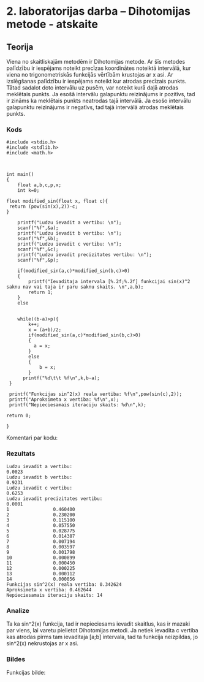 # 2. laboratorijas darba – Dihotomijas metode - atskaite

## Teorija

Viena no skaitliskajām metodēm ir Dihotomijas metode. Ar šīs metodes palīdzību ir iespējams noteikt precīzas koordinātes noteiktā intervālā, kur viena no trigonometriskās funkcijās vērtībām krustojas ar x asi. Ar izslēgšanas palīdzību ir iespējams noteikt kur atrodas precīzais punkts. Tātad sadalot doto intervālu uz pusēm, var noteikt kurā daļā atrodas meklētais punkts. Ja esošā intervālu galapunktu reizinājums ir pozitīvs, tad ir zināms ka meklētais punkts neatrodas tajā intervālā. Ja esošo intervālu galapunktu reizinājums ir negatīvs, tad tajā intervālā atrodas meklētais punkts.


### Kods
```
#include <stdio.h>
#include <stdlib.h>
#include <math.h>



int main()
{
    float a,b,c,p,x;
    int k=0;

float modified_sin(float x, float c){
 return (pow(sin(x),2))-c;
}

    printf("Ludzu ievadit a vertibu: \n");
    scanf("%f",&a);
    printf("Ludzu ievadit b vertibu: \n");
    scanf("%f",&b);
    printf("Ludzu ievadit c vertibu: \n");
    scanf("%f",&c);
    printf("Ludzu ievadit precizitates vertibu: \n");
    scanf("%f",&p);

    if(modified_sin(a,c)*modified_sin(b,c)>0)
    {
        printf("Ievaditaja intervala [%.2f;%.2f] funkcijai sin(x)^2 saknu nav vai taja ir paru saknu skaits. \n",a,b);
        return 1;
    }
    else


    while((b-a)>p){
        k++;
        x = (a+b)/2;
        if(modified_sin(a,c)*modified_sin(b,c)>0)
        {
          a = x;
        }
        else
        {
            b = x;
        }
      printf("%d\t\t %f\n",k,b-a);
 }

 printf("Funkcijas sin^2(x) reala vertiba: %f\n",pow(sin(c),2));
 printf("Aproksimeta x vertiba: %f\n",x);
 printf("Nepieciesamais iteraciju skaits: %d\n",k);

return 0;

}
```
Komentari par kodu:  

### Rezultats
```
Ludzu ievadit a vertibu:
0.0023
Ludzu ievadit b vertibu:
0.9231
Ludzu ievadit c vertibu:
0.6253
Ludzu ievadit precizitates vertibu:
0.0001
1                0.460400
2                0.230200
3                0.115100
4                0.057550
5                0.028775
6                0.014387
7                0.007194
8                0.003597
9                0.001798
10               0.000899
11               0.000450
12               0.000225
13               0.000112
14               0.000056
Funkcijas sin^2(x) reala vertiba: 0.342624
Aproksimeta x vertiba: 0.462644
Nepieciesamais iteraciju skaits: 14

```

### Analize

Ta ka sin^2(x) funkcija, tad ir nepieciesams ievadit skaitlus, kas ir mazaki par viens, lai varetu pielietot Dihotomijas metodi. Ja netiek ievadita c vertiba kas atrodas pirms tam ievaditaja [a;b] intervala, tad ta funkcija neizpildas, jo sin^2(x) nekrustojas ar x asi.

### Bildes

Funkcijas bilde: 
